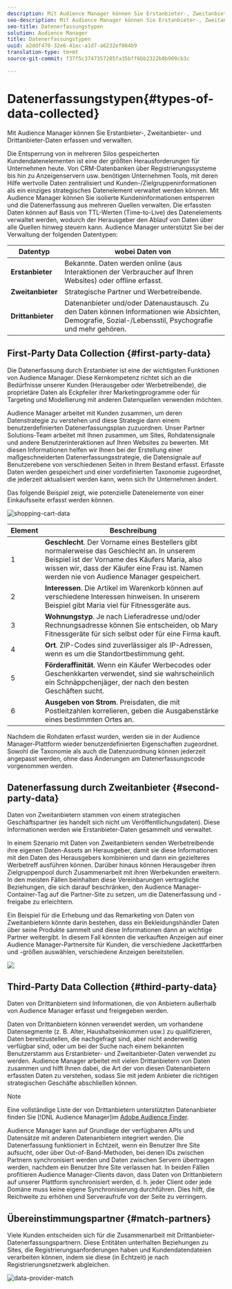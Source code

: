 ```yaml
---
description: Mit Audience Manager können Sie Erstanbieter-, Zweitanbieter- und Drittanbieter-Daten erfassen und verwalten.
seo-description: Mit Audience Manager können Sie Erstanbieter-, Zweitanbieter- und Drittanbieter-Daten erfassen und verwalten.
seo-title: Datenerfassungstypen
solution: Audience Manager
title: Datenerfassungstypen
uuid: a2ddf470-32e6-41ec-a1d7-a6232ef084b9
translation-type: tm+mt
source-git-commit: f37f5c3747357205fa35bff6bb2322b8b909cb3c

---
```



# Datenerfassungstypen{#types-of-data-collected}

Mit Audience Manager können Sie Erstanbieter-, Zweitanbieter- und Drittanbieter-Daten erfassen und verwalten.

Die Entsperrung von in mehreren Silos gespeicherten Kundendatenelementen ist eine der größten Herausforderungen für Unternehmen heute. Von CRM-Datenbanken über Registrierungssysteme bis hin zu Anzeigenservern usw. benötigen Unternehmen Tools, mit deren Hilfe wertvolle Daten zentralisiert und Kunden-/Zielgruppeninformationen als ein einziges strategisches Datenelement verwaltet werden können. Mit Audience Manager können Sie isolierte Kundeninformationen entsperren und die Datenerfassung aus mehreren Quellen verwalten. Die erfassten Daten können auf Basis von TTL-Werten (Time-to-Live) des Datenelements verwaltet werden, wodurch der Herausgeber den Ablauf von Daten über alle Quellen hinweg steuern kann. Audience Manager unterstützt Sie bei der Verwaltung der folgenden Datentypen:

| Datentyp | wobei Daten von |
|---|---|
| **Erstanbieter** | Bekannte. Daten werden online (aus Interaktionen der Verbraucher auf Ihren Websites) oder offline erfasst. |
| **Zweitanbieter** | Strategische Partner und Werbetreibende. |
| **Drittanbieter** | Datenanbieter und/oder Datenaustausch. Zu den Daten können Informationen wie Absichten, Demografie, Sozial-/Lebensstil, Psychografie und mehr gehören. |

## First-Party Data Collection {#first-party-data}

Die Datenerfassung durch Erstanbieter ist eine der wichtigsten Funktionen von Audience Manager. Diese Kernkompetenz richtet sich an die Bedürfnisse unserer Kunden (Herausgeber oder Werbetreibende), die proprietäre Daten als Eckpfeiler ihrer Marketingprogramme oder für Targeting und Modellierung mit anderen Datenquellen verwenden möchten.

<!-- 

c_1st_party_data.xml

 -->

Audience Manager arbeitet mit Kunden zusammen, um deren Datenstrategie zu verstehen und diese Strategie dann einem benutzerdefinierten Datenerfassungsplan zuzuordnen. Unser Partner Solutions-Team arbeitet mit Ihnen zusammen, um Sites, Rohdatensignale und andere Benutzerinteraktionen auf Ihren Websites zu bewerten. Mit diesen Informationen helfen wir Ihnen bei der Erstellung einer maßgeschneiderten Datenerfassungsstrategie, die Datensignale auf Benutzerebene von verschiedenen Seiten in Ihrem Bestand erfasst. Erfasste Daten werden gespeichert und einer vordefinierten Taxonomie zugeordnet, die jederzeit aktualisiert werden kann, wenn sich Ihr Unternehmen ändert.

Das folgende Beispiel zeigt, wie potenzielle Datenelemente von einer Einkaufsseite erfasst werden können.

![shopping-cart-data](assets/shopping-cart-data.png)

| Element | Beschreibung |
|---|---|
| 1 | **Geschlecht**. Der Vorname eines Bestellers gibt normalerweise das Geschlecht an. In unserem Beispiel ist der Vorname des Käufers Maria, also wissen wir, dass der Käufer eine Frau ist. Namen werden nie von Audience Manager gespeichert. |
| 2 | **Interessen**. Die Artikel im Warenkorb können auf verschiedene Interessen hinweisen. In unserem Beispiel gibt Maria viel für Fitnessgeräte aus. |
| 3 | **Wohnungstyp**. Je nach Lieferadresse und/oder Rechnungsadresse können Sie entscheiden, ob Mary Fitnessgeräte für sich selbst oder für eine Firma kauft. |
| 4 | **Ort**. ZIP-Codes sind zuverlässiger als IP-Adressen, wenn es um die Standortbestimmung geht. |
| 5 | **Förderaffinität**. Wenn ein Käufer Werbecodes oder Geschenkkarten verwendet, sind sie wahrscheinlich ein Schnäppchenjäger, der nach den besten Geschäften sucht. |
| 6 | **Ausgeben von Strom**. Preisdaten, die mit Postleitzahlen korrelieren, geben die Ausgabenstärke eines bestimmten Ortes an. |

Nachdem die Rohdaten erfasst wurden, werden sie in der Audience Manager-Plattform wieder benutzerdefinierten Eigenschaften zugeordnet. Sowohl die Taxonomie als auch die Datenzuordnung können jederzeit angepasst werden, ohne dass Änderungen am Datenerfassungscode vorgenommen werden.

## Datenerfassung durch Zweitanbieter {#second-party-data}

Daten von Zweitanbietern stammen von einem strategischen Geschäftspartner (es handelt sich nicht um Veröffentlichungsdaten). Diese Informationen werden wie Erstanbieter-Daten gesammelt und verwaltet.

<!-- 

c_2nd_party_data.xml

 -->

In einem Szenario mit Daten von Zweitanbietern senden Werbetreibende ihre eigenen Daten-Assets an Herausgeber, damit sie diese Informationen mit den Daten des Herausgebers kombinieren und dann ein gezielteres Werbetreff ausführen können. Darüber hinaus können Herausgeber ihren Zielgruppenpool durch Zusammenarbeit mit ihren Werbekunden erweitern. In den meisten Fällen beinhalten diese Vereinbarungen vertragliche Beziehungen, die sich darauf beschränken, den Audience Manager-Container-Tag auf die Partner-Site zu setzen, um die Datenerfassung und -freigabe zu erleichtern.

Ein Beispiel für die Erhebung und das Remarketing von Daten von Zweitanbietern könnte darin bestehen, dass ein Bekleidungshändler Daten über seine Produkte sammelt und diese Informationen dann an wichtige Partner weitergibt. In diesem Fall könnten die verkauften Anzeigen auf einer Audience Manager-Partnersite für Kunden, die verschiedene Jackettfarben und -größen auswählen, verschiedene Anzeigen bereitstellen.

![](assets/shopping-cart-traits.png)

## Third-Party Data Collection {#third-party-data}

Daten von Drittanbietern sind Informationen, die von Anbietern außerhalb von Audience Manager erfasst und freigegeben werden.

<!-- 

c_3rd_party_data.xml

 -->

Daten von Drittanbietern können verwendet werden, um vorhandene Datensegmente (z. B. Alter, Haushaltseinkommen usw.) zu qualifizieren, Daten bereitzustellen, die nachgefragt sind, aber nicht anderweitig verfügbar sind, oder um bei der Suche nach einem bekannten Benutzerstamm aus Erstanbieter- und Zweitanbieter-Daten verwendet zu werden. Audience Manager arbeitet mit vielen Drittanbietern von Daten zusammen und hilft Ihnen dabei, die Art der von diesen Datenanbietern erfassten Daten zu verstehen, sodass Sie mit jedem Anbieter die richtigen strategischen Geschäfte abschließen können.

>[!NOTE]
>
>Eine vollständige Liste der von Drittanbietern unterstützten Datenanbieter finden Sie [!DNL Audience Manager]im [Adobe Audience Finder](https://www.adobe-audience-finder.com/).

Audience Manager kann auf Grundlage der verfügbaren APIs und Datensätze mit anderen Datenanbietern integriert werden. Die Datenerfassung funktioniert in Echtzeit, wenn ein Benutzer Ihre Site aufsucht, oder über Out-of-Band-Methoden, bei denen IDs zwischen Partnern synchronisiert werden und Daten zwischen Servern übertragen werden, nachdem ein Benutzer Ihre Site verlassen hat. In beiden Fällen profitieren Audience Manager-Clients davon, dass Daten von Drittanbietern auf unserer Plattform synchronisiert werden, d. h. jeder Client oder jede Domäne muss keine eigene Synchronisierung durchführen. Dies hilft, die Reichweite zu erhöhen und Serveraufrufe von der Seite zu verringern.

## Übereinstimmungspartner {#match-partners}

Viele Kunden entscheiden sich für die Zusammenarbeit mit Drittanbieter-Datenerfassungspartnern. Diese Entitäten unterhalten Beziehungen zu Sites, die Registrierungsanforderungen haben und Kundendatendateien verarbeiten können, indem sie diese (in Echtzeit) je nach Registrierungsnetzwerk abgleichen.

![data-provider-match](assets/data-provider-match.png)
